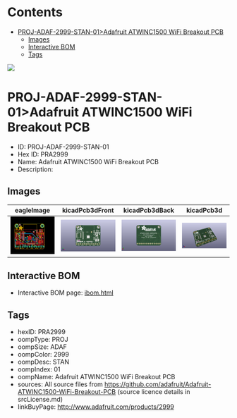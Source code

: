 



Contents
========

* [PROJ-ADAF-2999-STAN-01>Adafruit ATWINC1500 WiFi Breakout PCB](#proj-adaf-2999-stan-01adafruit-atwinc1500-wifi-breakout-pcb)
	* [Images](#images)
	* [Interactive BOM](#interactive-bom)
	* [Tags](#tags)
  
![][im]
# PROJ-ADAF-2999-STAN-01>Adafruit ATWINC1500 WiFi Breakout PCB

- ID: PROJ-ADAF-2999-STAN-01
- Hex ID: PRA2999
- Name: Adafruit ATWINC1500 WiFi Breakout PCB
- Description: 

## Images
  
  

|eagleImage|kicadPcb3dFront|kicadPcb3dBack|kicadPcb3d|
| :---: | :---: | :---: | :---: |
|[![eagleImage](eagleImage_140.png)](eagleImage_600.png)|[![kicadPcb3dFront](kicadPcb3dFront_140.png)](kicadPcb3dFront_600.png)|[![kicadPcb3dBack](kicadPcb3dBack_140.png)](kicadPcb3dBack_600.png)|[![kicadPcb3d](kicadPcb3d_140.png)](kicadPcb3d_600.png)|

## Interactive BOM

- Interactive BOM page: [ibom.html](kicad/bom/ibom.html)

## Tags

- hexID: PRA2999
- oompType: PROJ
- oompSize: ADAF
- oompColor: 2999
- oompDesc: STAN
- oompIndex: 01
- oompName: Adafruit ATWINC1500 WiFi Breakout PCB
- sources: All source files from https://github.com/adafruit/Adafruit-ATWINC1500-WiFi-Breakout-PCB (source licence details in srcLicense.md)
- linkBuyPage: http://www.adafruit.com/products/2999



[im]: kicadPcb3d_450.png
